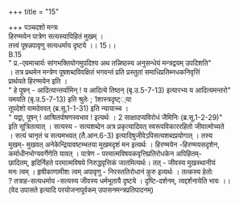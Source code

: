+++
title = "15"

+++
पञ्चदशो मन्त्रः  
हिरण्मयेन पात्रेण सत्यस्यापिहितं मुखम् ।  
तत्त्वं पूषन्नपावृणु सत्यधर्माय दृष्टये ।। 15।।  
B.15  
" प्र.-एवमाचार्यः सांगभक्तियोगमुपदिश्य अथ तन्निष्ठस्य अनुसन्धेयं मन्त्रद्वयम् उपदिशति"  
। तत्र प्रथमेन मन्त्रेण पूषशब्दविवक्षितं भगवन्तं प्रति प्रस्तुतां समाधिप्रतिब्नधकनिवृत्तिं  
प्रार्थयते हिरण्मयेन इति ।  
" हे पूषन् - आदित्यान्तर्यामिन् ! य आदित्ये तिष्ठन् (बृ.उ.5-7-13) इत्यारभ्य य आदित्यमन्तरो"  
यमयति (बृ.उ.5-7-13) इति श्रुतेः ; 1शास्त्रदृष्ट््या  
तूपदेशो वामदेववत् (ब्र.सू.1-1-31) इति न्यायाच्च ।  
" यद्वा, पूषन् ! आश्रितपोषणस्वभाव ! इत्यर्थः । 2 साक्षादप्यविरोधं जैमिनिः (ब्र.सू.1-2-29)"  
इति सूत्रितत्वात् । सत्यस्य - सत्यशब्देन अत्र प्रकृत्यादिवत् स्वरूपविकाररहितो जीवात्मोच्यते  
। सत्यं चानृतं च सत्यमभवत् (तै.आन.6-3) इत्यादिषुजीवेऽपिसत्यशब्दप्रयोगात् । तस्य  
मुखम्- मुखवत् अनेकेन्द्रियावष्टम्भतया मुखमदृशं मन इत्यर्थः । हिरण्मयेन -हिरण्मयसदृशेन,  
कर्माधीनभोग्यवर्गेणेति यावत् । पात्रेण - परमात्मविषयकवृत्तिप्रतिरोधकेन अपिहितम्-  
छादितम्, हृदिर्निहते परमात्मविषये निरुद्धवृत्तिकं जातमित्यर्थः। तत् - जीवस्य मुखस्थानीयं  
मनः त्वम् । हृषीकाणामीशः त्वम् अपावृणु - निरस्ततिरोधानं कुरु इत्यर्थः । तत्कस्य हेतोः  
? तत्राह-सत्यधर्माय -सत्यस्य जीवस्य धर्मभूतायै दृष्टये । दृष्टि-दर्शनम्, त्वद्दर्शनायेति भावः ।।  
(वेद उपासते इत्यादि परयोजनापूर्वकम् उपासनमन्त्रप्रतिपादनम्)